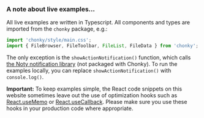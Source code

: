 ### A note about live examples...

All live examples are written in Typescript. All components and types are imported
from the `chonky` package, e.g.:

```ts
import 'chonky/style/main.css';
import { FileBrowser, FileToolbar, FileList, FileData } from 'chonky';
```

The only exception is the `showActionNotification()` function, which calls
[the Noty notification library](https://ned.im/noty/) (not packaged with Chonky). To
run the examples locally, you can replace `showActionNotification()` with
`console.log()`.

**Important:** To keep examples simple, the React code snippets on this website
sometimes leave out the use of optimization hooks such as
[React.useMemo](https://reactjs.org/docs/hooks-reference.html#usememo) or
[React.useCallback](https://reactjs.org/docs/hooks-reference.html#usecallback).
Please make sure you use these hooks in your production code where appropriate.
